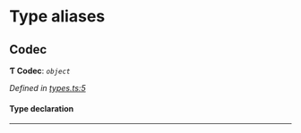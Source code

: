 

# Type aliases

<a id="codec"></a>

##  Codec

**Ƭ Codec**: *`object`*

*Defined in [types.ts:5](https://github.com/polkadot-js/common/blob/5bc4ea2/packages/trie-codec/src/types.ts#L5)*

#### Type declaration

___


